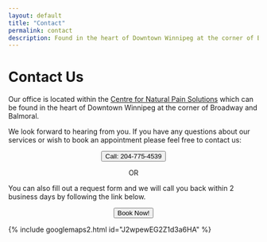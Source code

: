 ```yaml
---
layout: default
title: "Contact"
permalink: contact
description: Found in the heart of Downtown Winnipeg at the corner of Broadway and Balmoral.
---
```


# Contact Us

Our office is located within the [Centre for Natural Pain Solutions](https://cfnps.ca/) which can be found in the heart of Downtown Winnipeg at the corner of Broadway and Balmoral. 

We look forward to hearing from you. If you have any questions about our services or wish to book an appointment please feel free to contact us:

<p align="center"> <a href="tel:+12047754539"> <button class="button button5"><i class="fa fa-phone"></i> Call: 204-775-4539</button> </a> </p>

<p align="center">OR</p>

You can also fill out a request form and we will call you back within 2 business days by following the link below.

<p align="center"> <a href="https://cfnps.ca/book-appointment/"> <button class="button button5">Book Now!</button> </a> </p>

{% include googlemaps2.html id="J2wpewEG2Z1d3a6HA" %}

<!-- CFNPS google embed -->

<!-- {% include GoogleMaps1.html id="ChIJWYtWVflz6lIRRhQoE66OO0k" %} -->
